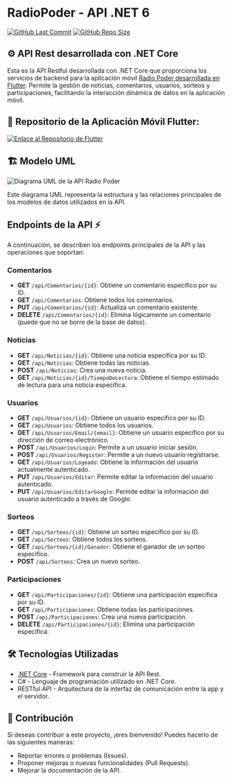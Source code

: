 # RadioPoder - API .NET 6

[![GitHub Last Commit](https://img.shields.io/github/last-commit/PabloPoder/RadioPoder-Api.Net6?logo=github)](https://github.com/PabloPoder/RadioPoder-Api.Net6/commits/main)
[![GitHub Repo Size](https://img.shields.io/github/repo-size/PabloPoder/RadioPoder-Api.Net6?logo=github)](https://github.com/PabloPoder/RadioPoder-Api.Net6)

## ⚙️ API Rest desarrollada con .NET Core

Esta es la API Restful desarrollada con .NET Core que proporciona los servicios de backend para la aplicación móvil [Radio Poder desarrollada en Flutter](https://github.com/PabloPoder/RadioPoder-Flutter). Permite la gestión de noticias, comentarios, usuarios, sorteos y participaciones, facilitando la interacción dinámica de datos en la aplicación móvil.

## 📱 Repositorio de la Aplicación Móvil Flutter:
[![Enlace al Repositorio de Flutter](https://img.shields.io/badge/Ver%20App%20Flutter-1769FF?style=for-the-badge&logo=flutter)](https://github.com/PabloPoder/RadioPoder-Flutter)

## 🏗️ Modelo UML
![Diagrama UML de la API Radio Poder](https://user-images.githubusercontent.com/50326883/203380289-fb42008b-753a-42b9-a46a-027a48de4b1f.png)

Este diagrama UML representa la estructura y las relaciones principales de los modelos de datos utilizados en la API.

## Endpoints de la API ⚡

A continuación, se describen los endpoints principales de la API y las operaciones que soportan:

### Comentarios
* **GET** `/api/Comentarios/{id}`: Obtiene un comentario específico por su ID.
* **GET** `/api/Comentarios`: Obtiene todos los comentarios.
* **PUT** `/api/Comentarios/{id}`: Actualiza un comentario existente.
* **DELETE** `/api/Comentarios/{id}`: Elimina lógicamente un comentario (puede que no se borre de la base de datos).

### Noticias
* **GET** `/api/Noticias/{id}`: Obtiene una noticia específica por su ID.
* **GET** `/api/Noticias`: Obtiene todas las noticias.
* **POST** `/api/Noticias`: Crea una nueva noticia.
* **GET** `/api/Noticias/{id}/TiempoDeLectura`: Obtiene el tiempo estimado de lectura para una noticia específica.

### Usuarios
* **GET** `/api/Usuarios/{id}`: Obtiene un usuario específico por su ID.
* **GET** `/api/Usuarios`: Obtiene todos los usuarios.
* **GET** `/api/Usuarios/Email/{email}`: Obtiene un usuario específico por su dirección de correo electrónico.
* **POST** `/api/Usuarios/Login`: Permite a un usuario iniciar sesión.
* **POST** `/api/Usuarios/Register`: Permite a un nuevo usuario registrarse.
* **GET** `/api/Usuarios/Logeado`: Obtiene la información del usuario actualmente autenticado.
* **PUT** `/api/Usuarios/Editar`: Permite editar la información del usuario autenticado.
* **PUT** `/api/Usuarios/EditarGoogle`: Permite editar la información del usuario autenticado a través de Google.

### Sorteos
* **GET** `/api/Sorteos/{id}`: Obtiene un sorteo específico por su ID.
* **GET** `/api/Sorteos`: Obtiene todos los sorteos.
* **GET** `/api/Sorteos/{id}/Ganador`: Obtiene el ganador de un sorteo específico.
* **POST** `/api/Sorteos`: Crea un nuevo sorteo.

### Participaciones
* **GET** `/api/Participaciones/{id}`: Obtiene una participación específica por su ID.
* **GET** `/api/Participaciones`: Obtiene todas las participaciones.
* **POST** `/api/Participaciones`: Crea una nueva participación.
* **DELETE** `/api/Participaciones/{id}`: Elimina una participación específica.

## 🛠️ Tecnologías Utilizadas
* [.NET Core](https://dotnet.microsoft.com/en-us/learn/aspnet/what-is-aspnet-core) - Framework para construir la API Rest.
* C# - Lenguaje de programación utilizado en .NET Core.
* RESTful API - Arquitectura de la interfaz de comunicación entre la app y el servidor.

## 🤝 Contribución
Si deseas contribuir a este proyecto, ¡eres bienvenido! Puedes hacerlo de las siguientes maneras:

* Reportar errores o problemas (Issues).
* Proponer mejoras o nuevas funcionalidades (Pull Requests).
* Mejorar la documentación de la API.
